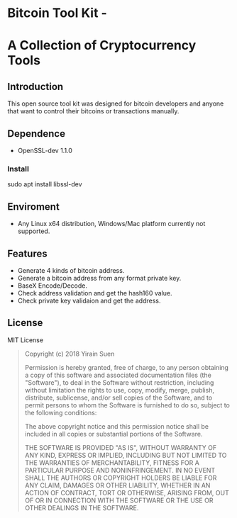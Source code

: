 # Bitcoin Tool Kit -
# A Collection of Cryptocurrency Tools

## Introduction

This open source tool kit was designed for bitcoin developers and anyone that want to control their bitcoins or transactions manually.

## Dependence

* OpenSSL-dev 1.1.0

 ### Install
 sudo apt install libssl-dev

## Enviroment

* Any Linux x64 distribution, Windows/Mac platform currently not supported.

## Features

* Generate 4 kinds of bitcoin address.
* Generate a bitcoin address from any format private key.
* BaseX Encode/Decode.
* Check address validation and get the hash160 value.
* Check private key validaion and get the address.

## License

MIT License

>  Copyright (c) 2018 Yirain Suen
>
>  Permission is hereby granted, free of charge, to any person obtaining a copy
>  of this software and associated documentation files (the "Software"), to deal
>  in the Software without restriction, including without limitation the rights
>  to use, copy, modify, merge, publish, distribute, sublicense, and/or sell
>  copies of the Software, and to permit persons to whom the Software is
>  furnished to do so, subject to the following conditions:
>
>  The above copyright notice and this permission notice shall be included in
>  all copies or substantial portions of the Software.
>
>  THE SOFTWARE IS PROVIDED "AS IS", WITHOUT WARRANTY OF ANY KIND, EXPRESS OR
>  IMPLIED, INCLUDING BUT NOT LIMITED TO THE WARRANTIES OF MERCHANTABILITY,
>  FITNESS FOR A PARTICULAR PURPOSE AND NONINFRINGEMENT. IN NO EVENT SHALL THE
>  AUTHORS OR COPYRIGHT HOLDERS BE LIABLE FOR ANY CLAIM, DAMAGES OR OTHER
>  LIABILITY, WHETHER IN AN ACTION OF CONTRACT, TORT OR OTHERWISE, ARISING FROM,
>  OUT OF OR IN CONNECTION WITH THE SOFTWARE OR THE USE OR OTHER DEALINGS IN
>  THE SOFTWARE.
